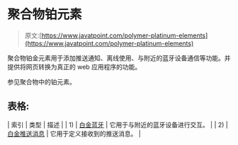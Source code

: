 # 聚合物铂元素

> 原文:[https://www.javatpoint.com/polymer-platinum-elements](https://www.javatpoint.com/polymer-platinum-elements)

聚合物铂金元素用于添加推送通知、离线使用、与附近的蓝牙设备通信等功能。并提供将网页转换为真正的 web 应用程序的功能。

参见聚合物中的铂元素。

## 表格:

| 索引 | 类型 | 描述 |
| 1) | [白金蓝牙](polymer-platinum-bluetooth) | 它用于与附近的蓝牙设备进行交互。 |
| 2) | [白金推送消息](polymer-platinum-push-messaging) | 它用于定义接收到的推送消息。 |